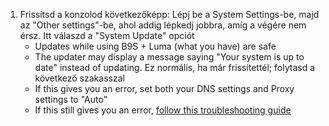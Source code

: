 1. Frissítsd a konzolod következőképp: Lépj be a System Settings-be, majd az "Other settings"-be, ahol addig lépkedj jobbra, amíg a végére nem érsz. Itt válaszd a "System Update" opciót
   - Updates while using B9S + Luma (what you have) are safe
   - The updater may display a message saying "Your system is up to date" instead of updating. Ez normális, ha már frissítettél; folytasd a következő szakasszal
   - If this gives you an error, set both your DNS settings and Proxy settings to "Auto"
   - If this still gives you an error, [follow this troubleshooting guide](troubleshooting#finalizing-setup)
